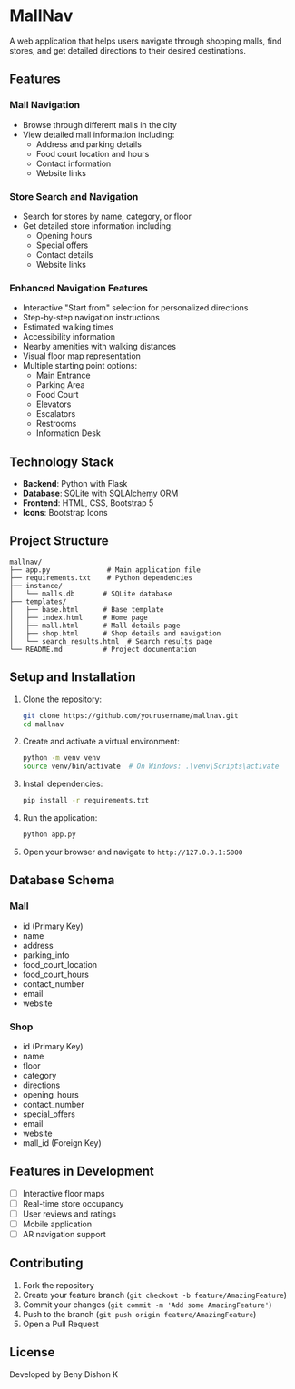 # MallNav

A web application that helps users navigate through shopping malls, find stores, and get detailed directions to their desired destinations.

## Features

### Mall Navigation

- Browse through different malls in the city
- View detailed mall information including:
  - Address and parking details
  - Food court location and hours
  - Contact information
  - Website links

### Store Search and Navigation

- Search for stores by name, category, or floor
- Get detailed store information including:
  - Opening hours
  - Special offers
  - Contact details
  - Website links

### Enhanced Navigation Features

- Interactive "Start from" selection for personalized directions
- Step-by-step navigation instructions
- Estimated walking times
- Accessibility information
- Nearby amenities with walking distances
- Visual floor map representation
- Multiple starting point options:
  - Main Entrance
  - Parking Area
  - Food Court
  - Elevators
  - Escalators
  - Restrooms
  - Information Desk

## Technology Stack

- **Backend**: Python with Flask
- **Database**: SQLite with SQLAlchemy ORM
- **Frontend**: HTML, CSS, Bootstrap 5
- **Icons**: Bootstrap Icons

## Project Structure

```
mallnav/
├── app.py              # Main application file
├── requirements.txt    # Python dependencies
├── instance/
│   └── malls.db       # SQLite database
├── templates/
│   ├── base.html      # Base template
│   ├── index.html     # Home page
│   ├── mall.html      # Mall details page
│   ├── shop.html      # Shop details and navigation
│   └── search_results.html  # Search results page
└── README.md          # Project documentation
```

## Setup and Installation

1. Clone the repository:

   ```bash
   git clone https://github.com/yourusername/mallnav.git
   cd mallnav
   ```

2. Create and activate a virtual environment:

   ```bash
   python -m venv venv
   source venv/bin/activate  # On Windows: .\venv\Scripts\activate
   ```

3. Install dependencies:

   ```bash
   pip install -r requirements.txt
   ```

4. Run the application:

   ```bash
   python app.py
   ```

5. Open your browser and navigate to `http://127.0.0.1:5000`

## Database Schema

### Mall

- id (Primary Key)
- name
- address
- parking_info
- food_court_location
- food_court_hours
- contact_number
- email
- website

### Shop

- id (Primary Key)
- name
- floor
- category
- directions
- opening_hours
- contact_number
- special_offers
- email
- website
- mall_id (Foreign Key)

## Features in Development

- [ ] Interactive floor maps
- [ ] Real-time store occupancy
- [ ] User reviews and ratings
- [ ] Mobile application
- [ ] AR navigation support

## Contributing

1. Fork the repository
2. Create your feature branch (`git checkout -b feature/AmazingFeature`)
3. Commit your changes (`git commit -m 'Add some AmazingFeature'`)
4. Push to the branch (`git push origin feature/AmazingFeature`)
5. Open a Pull Request

## License

Developed by Beny Dishon K

